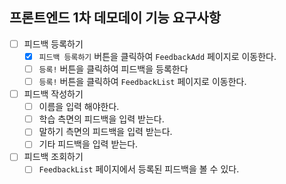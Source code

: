 ## 프론트엔드 1차 데모데이 기능 요구사항

- [ ] 피드백 등록하기
  - [x] `피드백 등록하기` 버튼을 클릭하여 `FeedbackAdd` 페이지로 이동한다.
  - [ ] `등록!` 버튼을 클릭하여 피드백을 등록한다
  - [ ] `등록!` 버튼을 클릭하여 `FeedbackList` 페이지로 이동한다.
- [ ] 피드백 작성하기
  - [ ] 이름을 입력 해야한다.
  - [ ] 학습 측면의 피드백을 입력 받는다.
  - [ ] 말하기 측면의 피드백을 입력 받는다.
  - [ ] 기타 피드백을 입력 받는다.
- [ ] 피드백 조회하기
  - [ ] `FeedbackList` 페이지에서 등록된 피드백을 볼 수 있다.
